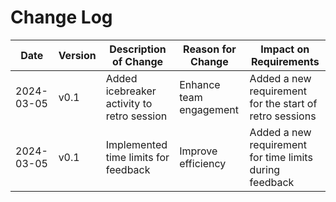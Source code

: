 # Change Log

| Date       | Version | Description of Change                      | Reason for Change            | Impact on Requirements                                  |
| ---------- | ------- | ------------------------------------------ | ---------------------------- | ------------------------------------------------------- |
| 2024-03-05 | v0.1    | Added icebreaker activity to retro session | Enhance team engagement      | Added a new requirement for the start of retro sessions |
| 2024-03-05 | v0.1    | Implemented time limits for feedback        | Improve efficiency           | Added a new requirement for time limits during feedback |
